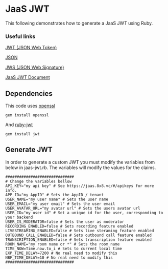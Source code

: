 # JaaS JWT

This following demonstrates how to generate a JaaS JWT using Ruby.

### Useful links

[JWT (JSON Web Token)](https://tools.ietf.org/html/rfc7519)

[JSON](https://tools.ietf.org/html/rfc7159)

[JWS (JSON Web Signature)](https://tools.ietf.org/html/rfc7515)

[JaaS JWT Document](https://developer.8x8.com/jaas/docs/api-keys-jwt)

## Dependencies

This code uses [openssl](https://github.com/ruby/openssl)

```
gem install openssl
```

And [ruby-jwt](https://github.com/jwt/ruby-jwt)

```
gem install jwt
```

## Generate JWT

In order to generate a custom JWT you must modify the variables from below in jaas-jwt.rb. The variables will modify the values for the claims.

```
##############################
# Change the variables bellow
API_KEY="my api key" # See https://jaas.8x8.vc/#/apikeys for more info.
APP_ID="my AppID" # Sets the AppID / tenant
USER_NAME="my user name" # Sets the user name
USER_EMAIL="my user email" # Sets the user email
USER_AVATAR_URL="my avatar url" # Sets the users avatar url
USER_ID="my user id" # Set a unique id for the user, corresponding to your backend
USER_IS_MODERATOR=false # Sets the user as moderator
RECORDING_ENABLED=false # Sets recording feature enabled
LIVESTREAMING_ENABLED=false # Sets live steraming feature enabled
OUTBOUND_CALL_ENABLED=false # Sets outbound call feature enabled
TRANSCRIPTION_ENABLED=false # Sets transcription feature enabled
ROOM_NAME="my room name or *" # Sets the room name
TIME_NOW=Time.now.to_i # Sets to current local time
EXP_TIME_DELAY=7200 # No real need to modify this
NBF_TIME_DELAY=10 # No real need to modify this
##############################
```
